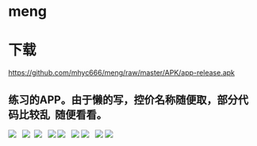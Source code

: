 meng 
=
下载
====
https://github.com/mhyc666/meng/raw/master/APK/app-release.apk

练习的APP。由于懒的写，控价名称随便取，部分代码比较乱  随便看看。 
-------

![](https://github.com/mhyc666/meng/raw/master/pic/S71026-112539.jpg)  
![](https://github.com/mhyc666/meng/raw/master/pic/S71026-112535.jpg) 
![](https://github.com/mhyc666/meng/raw/master/pic/S71026-112545.jpg)  
![](https://github.com/mhyc666/meng/raw/master/pic/S71026-112553.jpg)
![](https://github.com/mhyc666/meng/raw/master/pic/S71026-112604.jpg)  
![](https://github.com/mhyc666/meng/raw/master/pic/S71026-112610.jpg) 
![](https://github.com/mhyc666/meng/raw/master/pic/S71026-112616.jpg)  
![](https://github.com/mhyc666/meng/raw/master/pic/S71026-112634.jpg) 
![](https://github.com/mhyc666/meng/raw/master/pic/S71026-112648.jpg)  


